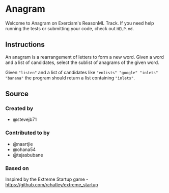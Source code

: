 # Anagram

Welcome to Anagram on Exercism's ReasonML Track.
If you need help running the tests or submitting your code, check out `HELP.md`.

## Instructions

An anagram is a rearrangement of letters to form a new word.
Given a word and a list of candidates, select the sublist of anagrams of the given word.

Given `"listen"` and a list of candidates like `"enlists" "google"
"inlets" "banana"` the program should return a list containing
`"inlets"`.

## Source

### Created by

- @stevejb71

### Contributed to by

- @naartjie
- @ohana54
- @tejasbubane

### Based on

Inspired by the Extreme Startup game - https://github.com/rchatley/extreme_startup